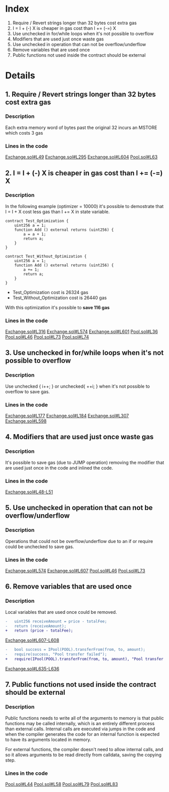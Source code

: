 # Index
1. Require / Revert strings longer than 32 bytes cost extra gas
2. I = I + (-) X is cheaper in gas cost than I += (-=) X
3. Use unchecked in for/while loops when it's not possible to overflow
4. Modifiers that are used just once waste gas
5. Use unchecked in operation that can not be overflow/underflow
6. Remove variables that are used once
7. Public functions not used inside the contract should be external

# Details
## 1. Require / Revert strings longer than 32 bytes cost extra gas
### Description
Each extra memory word of bytes past the original 32 incurs an MSTORE which costs 3 gas

### Lines in the code
[Exchange.sol#L49](https://github.com/code-423n4/2022-11-non-fungible/blob/323b7cbf607425dd81da96c0777c8b12e800305d/contracts/Exchange.sol#L49)
[Exchange.sol#L295](https://github.com/code-423n4/2022-11-non-fungible/blob/323b7cbf607425dd81da96c0777c8b12e800305d/contracts/Exchange.sol#L295)
[Exchange.sol#L604](https://github.com/code-423n4/2022-11-non-fungible/blob/323b7cbf607425dd81da96c0777c8b12e800305d/contracts/Exchange.sol#L604)
[Pool.sol#L63](https://github.com/code-423n4/2022-11-non-fungible/blob/323b7cbf607425dd81da96c0777c8b12e800305d/contracts/Pool.sol#L63)

## 2. I = I + (-) X is cheaper in gas cost than I += (-=) X
### Description
In the following example (optimizer = 10000) it's possible to demostrate that I = I + X cost less gas than I += X in state variable.

```solidity
contract Test_Optimization {
    uint256 a = 1;
    function Add () external returns (uint256) {
        a = a + 1;
        return a;
    }
}

contract Test_Without_Optimization {
    uint256 a = 1;
    function Add () external returns (uint256) {
        a += 1;
        return a;
    }
}
```
* Test_Optimization cost is 26324 gas
* Test_Without_Optimization cost is 26440 gas

With this optimization it's possible to **save 116 gas**

### Lines in the code
[Exchange.sol#L316](https://github.com/code-423n4/2022-11-non-fungible/blob/323b7cbf607425dd81da96c0777c8b12e800305d/contracts/Exchange.sol#L316)
[Exchange.sol#L574](https://github.com/code-423n4/2022-11-non-fungible/blob/323b7cbf607425dd81da96c0777c8b12e800305d/contracts/Exchange.sol#L574)
[Exchange.sol#L601](https://github.com/code-423n4/2022-11-non-fungible/blob/323b7cbf607425dd81da96c0777c8b12e800305d/contracts/Exchange.sol#L601)
[Pool.sol#L36](https://github.com/code-423n4/2022-11-non-fungible/blob/323b7cbf607425dd81da96c0777c8b12e800305d/contracts/Pool.sol#L36)
[Pool.sol#L46](https://github.com/code-423n4/2022-11-non-fungible/blob/323b7cbf607425dd81da96c0777c8b12e800305d/contracts/Pool.sol#L46)
[Pool.sol#L73](https://github.com/code-423n4/2022-11-non-fungible/blob/323b7cbf607425dd81da96c0777c8b12e800305d/contracts/Pool.sol#L73)
[Pool.sol#L74](https://github.com/code-423n4/2022-11-non-fungible/blob/323b7cbf607425dd81da96c0777c8b12e800305d/contracts/Pool.sol#L74)

## 3. Use unchecked in for/while loops when it's not possible to overflow
### Description
Use unchecked { i++; } or unchecked{ ++i; } when it's not possible to overflow to save gas.

### Lines in the code
[Exchange.sol#L177](https://github.com/code-423n4/2022-11-non-fungible/blob/323b7cbf607425dd81da96c0777c8b12e800305d/contracts/Exchange.sol#L177)
[Exchange.sol#L184](https://github.com/code-423n4/2022-11-non-fungible/blob/323b7cbf607425dd81da96c0777c8b12e800305d/contracts/Exchange.sol#L184)
[Exchange.sol#L307](https://github.com/code-423n4/2022-11-non-fungible/blob/323b7cbf607425dd81da96c0777c8b12e800305d/contracts/Exchange.sol#L307)
[Exchange.sol#L598](https://github.com/code-423n4/2022-11-non-fungible/blob/323b7cbf607425dd81da96c0777c8b12e800305d/contracts/Exchange.sol#L598)

## 4. Modifiers that are used just once waste gas
### Description
It's possible to save gas (due to JUMP operation) removing the modifier that are used just once in the code and inlined the code.

### Lines in the code
[Exchange.sol#L48-L51](https://github.com/code-423n4/2022-11-non-fungible/blob/323b7cbf607425dd81da96c0777c8b12e800305d/contracts/Exchange.sol#L48-L51)

## 5. Use unchecked in operation that can not be overflow/underflow
### Description
Operations that could not be overflow/underflow due to an if or require could be unchecked to save gas.

### Lines in the code
[Exchange.sol#L574](https://github.com/code-423n4/2022-11-non-fungible/blob/323b7cbf607425dd81da96c0777c8b12e800305d/contracts/Exchange.sol#L574)
[Exchange.sol#L607](https://github.com/code-423n4/2022-11-non-fungible/blob/323b7cbf607425dd81da96c0777c8b12e800305d/contracts/Exchange.sol#L607)
[Pool.sol#L46](https://github.com/code-423n4/2022-11-non-fungible/blob/323b7cbf607425dd81da96c0777c8b12e800305d/contracts/Pool.sol#L46)
[Pool.sol#L73](https://github.com/code-423n4/2022-11-non-fungible/blob/323b7cbf607425dd81da96c0777c8b12e800305d/contracts/Pool.sol#L73)

## 6. Remove variables that are used once
### Description
Local variables that are used once could be removed.

```diff
-	uint256 receiveAmount = price - totalFee;
-	return (receiveAmount);
+	return (price - totalFee);
```
[Exchange.sol#L607-L608](https://github.com/code-423n4/2022-11-non-fungible/blob/323b7cbf607425dd81da96c0777c8b12e800305d/contracts/Exchange.sol#L607-L608)

```diff
-	bool success = IPool(POOL).transferFrom(from, to, amount);
-	require(success, "Pool transfer failed");
+	require(IPool(POOL).transferFrom(from, to, amount), "Pool transfer failed");
```
[Exchange.sol#L635-L636](https://github.com/code-423n4/2022-11-non-fungible/blob/323b7cbf607425dd81da96c0777c8b12e800305d/contracts/Exchange.sol#L635-L636)

## 7. Public functions not used inside the contract should be external
### Description
Public functions needs to write all of the arguments to memory is that public functions may be called internally, which is an entirely different
process than external calls. Internal calls are executed via jumps in the code and when the compiler generates the code for an internal function is 
expected to have its arguments located in memory.

For external functions, the compiler doesn't need to allow internal calls, and so it allows arguments to be read directly from calldata, saving the copying step.

### Lines in the code
[Pool.sol#L44](https://github.com/code-423n4/2022-11-non-fungible/blob/323b7cbf607425dd81da96c0777c8b12e800305d/contracts/Pool.sol#L44)
[Pool.sol#L58](https://github.com/code-423n4/2022-11-non-fungible/blob/323b7cbf607425dd81da96c0777c8b12e800305d/contracts/Pool.sol#L58)
[Pool.sol#L79](https://github.com/code-423n4/2022-11-non-fungible/blob/323b7cbf607425dd81da96c0777c8b12e800305d/contracts/Pool.sol#L79)
[Pool.sol#L83](https://github.com/code-423n4/2022-11-non-fungible/blob/323b7cbf607425dd81da96c0777c8b12e800305d/contracts/Pool.sol#L83)

